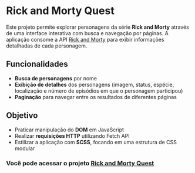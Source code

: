 # Rick and Morty Quest
Este projeto permite explorar personagens da série **Rick and Morty** através de uma interface interativa com busca e navegação por páginas. A aplicação consome a API [Rick and Morty](https://rickandmortyapi.com/) para exibir informações detalhadas de cada personagem.

## Funcionalidades

-   **Busca de personagens** por nome
-   **Exibição de detalhes** dos personagens (imagem, status, espécie, localização e número de episódios em que o personagem participou)
-   **Paginação** para navegar entre os resultados de diferentes páginas

## Objetivo

-   Praticar manipulação do **DOM** em JavaScript
-   Realizar **requisições HTTP** utilizando Fetch API
-   Estilizar a aplicação com **SCSS**, focando em uma estrutura de CSS modular

### Você pode acessar o projeto [Rick and Morty Quest](https://leandroxzq.github.io/ricks-api-quest/)
